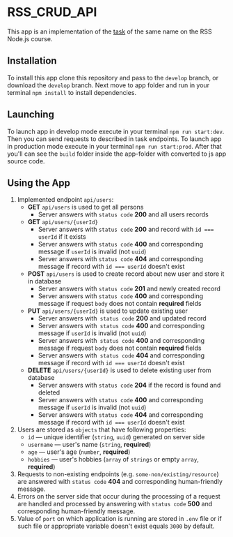 # RSS_CRUD_API

This app is an implementation of the [task](https://github.com/AlreadyBored/nodejs-assignments/blob/main/assignments/crud-api/assignment.md) of the same name on the RSS Node.js course.

## Installation

To install this app clone this repository and pass to the `develop` branch, or download the `develop` branch. Next move to app folder and run in your terminal `npm install` to install dependencies.

## Launching

To launch app in develop mode execute in your terminal `npm run start:dev`. Then you can send requests to described in task endpoints.
To launch app in production mode execute in your terminal `npm run start:prod`. After that you'll can see the `build` folder inside the app-folder with converted to js app source code.

## Using the App

1. Implemented endpoint `api/users`:
    - **GET** `api/users` is used to get all persons
        - Server answers with `status code` **200** and all users records
    - **GET** `api/users/{userId}` 
        - Server answers with `status code` **200** and record with `id === userId` if it exists
        - Server answers with `status code` **400** and corresponding message if `userId` is invalid (not `uuid`)
        - Server answers with `status code` **404** and corresponding message if record with `id === userId` doesn't exist
    - **POST** `api/users` is used to create record about new user and store it in database
        - Server answers with `status code` **201** and newly created record
        - Server answers with `status code` **400** and corresponding message if request `body` does not contain **required** fields
    - **PUT** `api/users/{userId}` is used to update existing user
        - Server answers with` status code` **200** and updated record
        - Server answers with` status code` **400** and corresponding message if `userId` is invalid (not `uuid`)
        - Server answers with` status code` **400** and corresponding message if request `body` does not contain **required** fields
        - Server answers with` status code` **404** and corresponding message if record with `id === userId` doesn't exist
    - **DELETE** `api/users/{userId}` is used to delete existing user from database
        - Server answers with `status code` **204** if the record is found and deleted
        - Server answers with `status code` **400** and corresponding message if `userId` is invalid (not `uuid`)
        - Server answers with `status code` **404** and corresponding message if record with `id === userId` doesn't exist
2. Users are stored as `objects` that have following properties:
    - `id` — unique identifier (`string`, `uuid`) generated on server side
    - `username` — user's name (`string`, **required**)
    - `age` — user's age (`number`, **required**)
    - `hobbies` — user's hobbies (`array` of `strings` or empty `array`, **required**)
3. Requests to non-existing endpoints (e.g. `some-non/existing/resource`) are answered with `status code` **404** and corresponding human-friendly message.
4. Errors on the server side that occur during the processing of a request are handled and processed by answering with `status code` **500** and corresponding human-friendly message.
5. Value of `port` on which application is running are stored in `.env` file or if such file or appropriate variable doesn't exist equals `3000` by default.